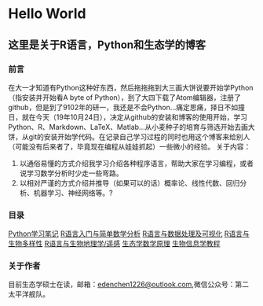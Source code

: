 # Hello World
## 这里是关于R语言，Python和生态学的博客
### 前言
在大一才知道有Python这种好东西，然后拖拖拖到大三画大饼说要开始学Python（指安装并开始看A byte of Python），到了大四下载了Atom编辑器，注册了github，但是到了9102年的研一，我还是不会Python...痛定思痛，择日不如撞日，就在今天（19年10月24日），决定从github的安装和博客的使用开始，学习Python、R、Markdown、LaTeX、Matlab...从小麦种子的培育与筛选开始去画大饼，从git的安装开始学代码。在记录自己学习过程的同时也用这个博客来给别人（可能没有后来者了，毕竟现在编程从娃娃抓起）一些微小的经验。
关于内容：
1. 以通俗易懂的方式介绍我学习介绍各种程序语言，帮助大家在学习编程，或者说学习数学分析时少走一些弯路。
2. 以相对严谨的方式介绍并推导（如果可以的话）概率论、线性代数、回归分析、机器学习、神经网络等。?
### 目录
[Python学习笔记](markdown-notes/Python.html)
[R语言入门与简单数学分析](markdown-notes/R.html)
[R语言与数据处理及可视化](markdown-notes/R_visible.html)
[R语言与生物多样性](markdown-notes/R_biodiv.html)
[R语言与生物地理学/遥感](markdown-notes/R_biogeo.html)
[生态学数学原理](markdown-notes/MathPrinciples.html)
[生物信息学教程](https://github.com/Vendredii/Bioinformatic-trans)
### 关于作者
目前生态学硕士在读，邮箱：edenchen1226@outlook.com,微信公众号：第二太平洋舰队。